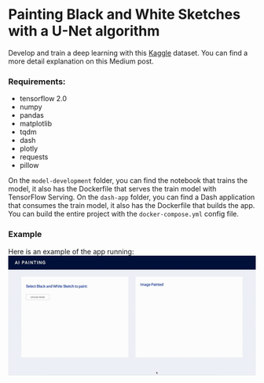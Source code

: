 # Painting Black and White Sketches with a U-Net algorithm

Develop and train a deep learning with this [Kaggle](https://www.kaggle.com/wuhecong/danbooru-sketch-pair-128x) dataset. You can find a more detail explanation on this Medium post.

### Requirements:
- tensorflow 2.0
- numpy
- pandas
- matplotlib
- tqdm
- dash
- plotly
- requests
- pillow

On the `model-development` folder, you can find the notebook that trains the model, it also has the Dockerfile that serves the train model with TensorFlow Serving.
On the `dash-app` folder, you can find a Dash application that consumes the train model, it also has the Dockerfile that builds the app.
You can build the entire project with the `docker-compose.yml` config file.


### Example

Here is an example of the app running:
![ ](https://github.com/luchonaveiro/color-sketch/blob/master/dash-app/assets/example_app.gif)